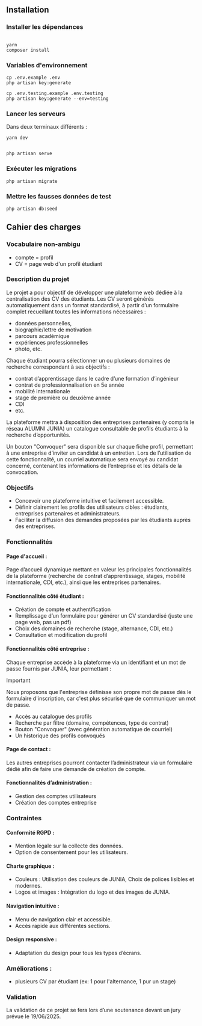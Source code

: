## Installation

### Installer les dépendances

```shell 

yarn
composer install
```

### Variables d'environnement

```shell 
cp .env.example .env
php artisan key:generate

cp .env.testing.example .env.testing
php artisan key:generate --env=testing
```

### Lancer les serveurs

Dans deux terminaux différents :

```shell 
yarn dev
```

```shell 

php artisan serve
```

### Exécuter les migrations

```shell 
php artisan migrate
```

### Mettre les fausses données de test

```shell
php artisan db:seed
```

## Cahier des charges

### Vocabulaire non-ambigu

- compte = profil
- CV = page web d'un profil étudiant

### Description du projet

Le projet a pour objectif de développer une plateforme web dédiée à la centralisation des CV
des étudiants. Les CV seront générés automatiquement dans un format standardisé, à partir d’un
formulaire complet recueillant toutes les informations nécessaires :

- données personnelles,
- biographie/lettre de motivation
- parcours académique
- expériences professionnelles
- photo, etc.

Chaque étudiant pourra sélectionner un ou plusieurs domaines de recherche correspondant à
ses objectifs :

- contrat d’apprentissage dans le cadre d’une formation d’ingénieur
- contrat de professionnalisation en 5e année
- mobilité internationale
- stage de première ou deuxième année
- CDI
- etc.

La plateforme mettra à disposition des entreprises partenaires (y compris le réseau ALUMNI
JUNIA) un catalogue consultable de profils étudiants à la recherche d’opportunités.

Un bouton "Convoquer" sera disponible sur chaque fiche profil, permettant à une entreprise d’inviter un
candidat à un entretien.
Lors de l’utilisation de cette fonctionnalité, un courriel automatique
sera envoyé au candidat concerné, contenant les informations de l’entreprise et les détails de la
convocation.

### Objectifs

- Concevoir une plateforme intuitive et facilement accessible.
- Définir clairement les profils des utilisateurs cibles : étudiants, entreprises partenaires
  et administrateurs.
- Faciliter la diffusion des demandes proposées par les étudiants auprès des entreprises.

### Fonctionnalités

#### Page d'accueil :

Page d’accueil dynamique mettant en valeur les principales fonctionnalités de la plateforme (recherche de contrat d’apprentissage, stages, mobilité
internationale, CDI, etc.), ainsi que les entreprises partenaires.

#### Fonctionnalités côté étudiant :

- Création de compte et authentification
- Remplissage d’un formulaire pour générer un CV standardisé (juste une page web, pas un pdf)
- Choix des domaines de recherche (stage, alternance, CDI, etc.)
- Consultation et modification du profil

#### Fonctionnalités côté entreprise :

Chaque entreprise accède à la plateforme via un identifiant et un mot de passe fournis
par JUNIA, leur permettant :
> [!Important]
> Nous proposons que l'entreprise définisse son propre mot de passe dès le formulaire d'inscription, car c'est plus sécurisé que de communiquer un mot
> de passe.

- Accès au catalogue des profils
- Recherche par filtre (domaine, compétences, type de contrat)
- Bouton "Convoquer" (avec génération automatique de courriel)
- Un historique des profils convoqués

#### Page de contact :

Les autres entreprises pourront contacter l’administrateur via un formulaire dédié afin
de faire une demande de création de compte.

#### Fonctionnalités d’administration :

- Gestion des comptes utilisateurs
- Création des comptes entreprise

### Contraintes

#### Conformité RGPD :

- Mention légale sur la collecte des données.
- Option de consentement pour les utilisateurs.

#### Charte graphique :

- Couleurs : Utilisation des couleurs de JUNIA, Choix de polices lisibles et
  modernes.
- Logos et images : Intégration du logo et des images de JUNIA.

#### Navigation intuitive :

- Menu de navigation clair et accessible.
- Accès rapide aux différentes sections.

#### Design responsive :

- Adaptation du design pour tous les types d’écrans.

### Améliorations :

- plusieurs CV par étudiant (ex: 1 pour l'alternance, 1 pur un stage)

### Validation

La validation de ce projet se fera lors d’une soutenance devant un jury prévue le 19/06/2025. 
